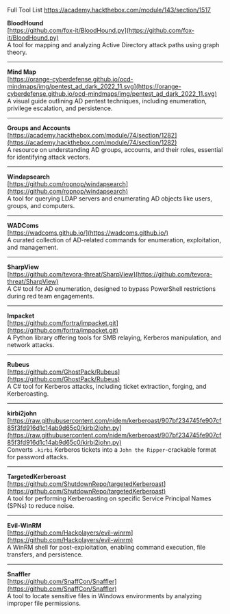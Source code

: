 Full Tool List
	https://academy.hackthebox.com/module/143/section/1517

**BloodHound**  
[https://github.com/fox-it/BloodHound.py](https://github.com/fox-it/BloodHound.py)  
A tool for mapping and analyzing Active Directory attack paths using graph theory.

---

**Mind Map**  
[https://orange-cyberdefense.github.io/ocd-mindmaps/img/pentest_ad_dark_2022_11.svg](https://orange-cyberdefense.github.io/ocd-mindmaps/img/pentest_ad_dark_2022_11.svg)  
A visual guide outlining AD pentest techniques, including enumeration, privilege escalation, and persistence.

---

**Groups and Accounts**  
[https://academy.hackthebox.com/module/74/section/1282](https://academy.hackthebox.com/module/74/section/1282)  
A resource on understanding AD groups, accounts, and their roles, essential for identifying attack vectors.

---

**Windapsearch**  
[https://github.com/ropnop/windapsearch](https://github.com/ropnop/windapsearch)  
A tool for querying LDAP servers and enumerating AD objects like users, groups, and computers.

---

**WADComs**  
[https://wadcoms.github.io/](https://wadcoms.github.io/)  
A curated collection of AD-related commands for enumeration, exploitation, and management.

---

**SharpView**  
[https://github.com/tevora-threat/SharpView](https://github.com/tevora-threat/SharpView)  
A C# tool for AD enumeration, designed to bypass PowerShell restrictions during red team engagements.

---

**Impacket**  
[https://github.com/fortra/impacket.git](https://github.com/fortra/impacket.git)  
A Python library offering tools for SMB relaying, Kerberos manipulation, and network attacks.

---

**Rubeus**  
[https://github.com/GhostPack/Rubeus](https://github.com/GhostPack/Rubeus)  
A C# tool for Kerberos attacks, including ticket extraction, forging, and Kerberoasting.

---

**kirbi2john**  
[https://raw.githubusercontent.com/nidem/kerberoast/907bf234745fe907cf85f3fd916d1c14ab9d65c0/kirbi2john.py](https://raw.githubusercontent.com/nidem/kerberoast/907bf234745fe907cf85f3fd916d1c14ab9d65c0/kirbi2john.py)  
Converts `.kirbi` Kerberos tickets into a `John the Ripper`-crackable format for password attacks.

---

**TargetedKerberoast**  
[https://github.com/ShutdownRepo/targetedKerberoast](https://github.com/ShutdownRepo/targetedKerberoast)  
A tool for performing Kerberoasting on specific Service Principal Names (SPNs) to reduce noise.

---

**Evil-WinRM**  
[https://github.com/Hackplayers/evil-winrm](https://github.com/Hackplayers/evil-winrm)  
A WinRM shell for post-exploitation, enabling command execution, file transfers, and persistence.

---

**Snaffler**  
[https://github.com/SnaffCon/Snaffler](https://github.com/SnaffCon/Snaffler)  
A tool to locate sensitive files in Windows environments by analyzing improper file permissions.